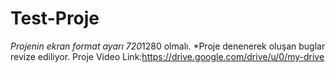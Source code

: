 # Test-Proje
*Projenin ekran format ayarı 720*1280 olmalı.
*Proje denenerek oluşan buglar revize ediliyor.
Proje Video Link:https://drive.google.com/drive/u/0/my-drive
